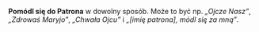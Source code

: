 **Pomódl się do Patrona** w dowolny sposób. Może to być np. _„Ojcze Nasz”_, _„Zdrowaś Maryjo”_, _„Chwała Ojcu”_  i _„[imię patrona], módl się za mną”_.
